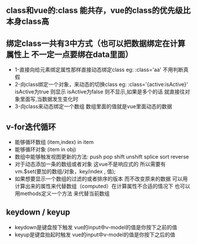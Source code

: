 ## class和vue的:class 能共存，vue的class的优先级比本身class高
## 绑定class一共有3中方式（也可以把数据绑定在计算属性上 不一定一点要绑在data里面）
- 1-直接向给元素绑定属性那样直接动态绑定class  eg: :class='aa' 不用判断真假
- 2-向class绑定一个对象，来动态的切换class eg: :class='{active:isActive}' isActive为true 则显示 isActive为false 则不显示,如果是多个的话 就直接往对象里面写,当数据发生变化时
- 3-向class来动态绑定一个数组 数组里面的值就是vue里面动态的数据

## v-for迭代循环
- 能够循环数组 (item,index) in item
- 能够循环对象 (item in obj)
- 数组中能够触发视图更新的方法: push pop shift unshift splice sort reverse
- 对于动态添加一条的数组或者对象 这vue不是响应式的 所以需要有 vm.$set(要加的数组/对象，key/index , 值);
- 如果想要显示一个数组的过滤的或者排序的版本 而不改变原来的数据 可以用计算出来的属性来代替数组（computed）在计算属性不合适的情况下 也可以用methods定义一个方法 来代替当前数组

## keydown / keyup
- keydown是键盘按下触发 vue的input中v-model的值是你按下之前的值
- keyup是键盘抬起时触发 vue的input中v-model的值是你按下之后的值


